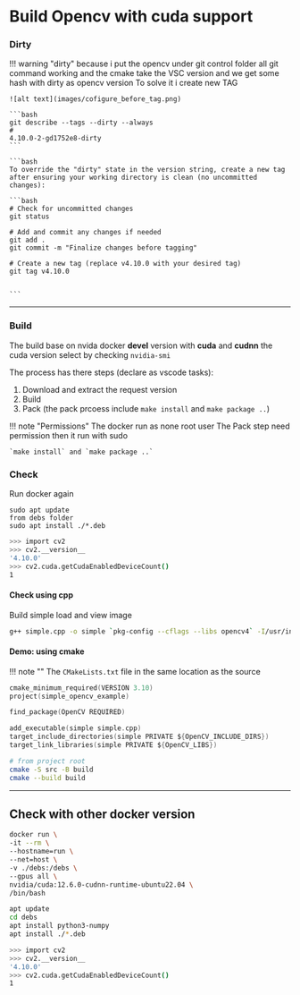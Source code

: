 # Build Opencv with cuda support

### Dirty

!!! warning "dirty"
    because i put the opencv under git control folder all git command working and the cmake take the VSC version
    and we get some hash with dirty as opencv version
    To solve it i create new TAG
     
    ![alt text](images/cofigure_before_tag.png)

    ```bash
    git describe --tags --dirty --always
    #
    4.10.0-2-gd1752e8-dirty
    ```

    ```bash
    To override the "dirty" state in the version string, create a new tag after ensuring your working directory is clean (no uncommitted changes):

    ```bash
    # Check for uncommitted changes
    git status

    # Add and commit any changes if needed
    git add .
    git commit -m "Finalize changes before tagging"

    # Create a new tag (replace v4.10.0 with your desired tag)
    git tag v4.10.0

   
    ```

---


### Build

The build base on nvida docker **devel** version with **cuda** and **cudnn** the cuda version select by checking `nvidia-smi`

The process has there steps (declare as vscode tasks):

1. Download and extract the request version
2. Build
3. Pack (the pack prcoess include `make install` and `make package ..`)

!!! note "Permissions"
    The docker run as none root user
    The Pack step need permission then it run with sudo

    `make install` and `make package ..`
     

### Check

Run docker again

```
sudo apt update
from debs folder 
sudo apt install ./*.deb
```

```bash title="python"
>>> import cv2
>>> cv2.__version__
'4.10.0'
>>> cv2.cuda.getCudaEnabledDeviceCount()
1
```

#### Check using cpp

Build simple load and view image 

```bash
g++ simple.cpp -o simple `pkg-config --cflags --libs opencv4` -I/usr/include/opencv4/
```

#### Demo: using cmake

!!! note ""
     The `CMakeLists.txt` file in the same location as the source

```c
cmake_minimum_required(VERSION 3.10)
project(simple_opencv_example)

find_package(OpenCV REQUIRED)

add_executable(simple simple.cpp)
target_include_directories(simple PRIVATE ${OpenCV_INCLUDE_DIRS})
target_link_libraries(simple PRIVATE ${OpenCV_LIBS})
```



```bash
# from project root
cmake -S src -B build
cmake --build build
```

---

## Check with other docker version

```bash
docker run \
-it --rm \
--hostname=run \
--net=host \
-v ./debs:/debs \
--gpus all \
nvidia/cuda:12.6.0-cudnn-runtime-ubuntu22.04 \
/bin/bash
```

```bash
apt update
cd debs
apt install python3-numpy
apt install ./*.deb
```

```bash
>>> import cv2
>>> cv2.__version__
'4.10.0'
>>> cv2.cuda.getCudaEnabledDeviceCount()
1
```